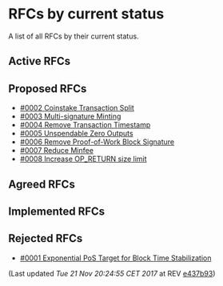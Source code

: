 # RFCs by current status

A list of all RFCs by their current status.

## Active RFCs


## Proposed RFCs

 - [#0002 Coinstake Transaction Split](./text/0002-split-coinstake-transaction/0002-split-coinstake-transaction.md)
 - [#0003 Multi-signature Minting](./text/0003-multisig-minting/0003-multisig-minting.md)
 - [#0004 Remove Transaction Timestamp](./text/0004-remove-transaction-timestamp/0004-remove-transaction-timestamp.md)
 - [#0005 Unspendable Zero Outputs](./text/0005-unspendable-zero-outputs/0005-unspendable-zero-outputs.md)
 - [#0006 Remove Proof-of-Work Block Signature](./text/0006-remove-pow-block-signature/0006-remove-pow-block-signature.md)
 - [#0007 Reduce Minfee](./text/0007-reduce-minfee.md)
 - [#0008 Increase OP_RETURN size limit](./text/0008-increase-op-return-size-limit.md)

## Agreed RFCs


## Implemented RFCs


## Rejected RFCs

 - [#0001 Exponential PoS Target for Block Time Stabilization](./text/0001-exponential-pos-target-for-block-time-stabilization/0001-exponential-pos-target-for-block-time-stabilization.md)


(Last updated _Tue 21 Nov 20:24:55 CET 2017_ at REV [e437b93](https://github.com/peercoin/rfcs/commit/e437b93a54ddbeaa9eb4d0d66489755d6282e154))
